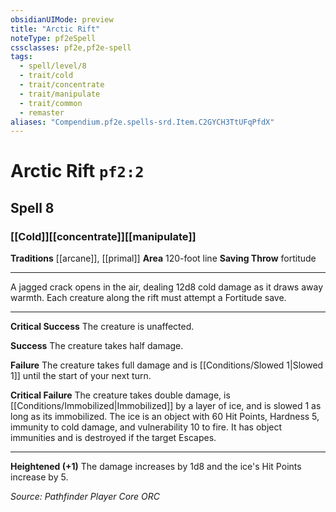 ```yaml
---
obsidianUIMode: preview
title: "Arctic Rift"
noteType: pf2eSpell
cssclasses: pf2e,pf2e-spell
tags:
  - spell/level/8
  - trait/cold
  - trait/concentrate
  - trait/manipulate
  - trait/common
  - remaster
aliases: "Compendium.pf2e.spells-srd.Item.C2GYCH3TtUFqPfdX" 
---
```

# Arctic Rift  `pf2:2`  
## Spell 8
### [[Cold]][[concentrate]][[manipulate]]
**Traditions** [[arcane]], [[primal]]
**Area** 120-foot line
**Saving Throw**  fortitude
* * * 
A jagged crack opens in the air, dealing 12d8 cold damage as it draws away warmth. Each creature along the rift must attempt a Fortitude save.

* * *

**Critical Success** The creature is unaffected.

**Success** The creature takes half damage.

**Failure** The creature takes full damage and is [[Conditions/Slowed 1|Slowed 1]] until the start of your next turn.

**Critical Failure** The creature takes double damage, is [[Conditions/Immobilized|Immobilized]] by a layer of ice, and is slowed 1 as long as its immobilized. The ice is an object with 60 Hit Points, Hardness 5, immunity to cold damage, and vulnerability 10 to fire. It has object immunities and is destroyed if the target Escapes.

* * *

**Heightened (+1)** The damage increases by 1d8 and the ice's Hit Points increase by 5.

*Source: Pathfinder Player Core*
*ORC*